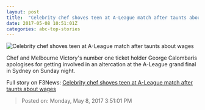 ```yaml
---
layout: post
title:  "Celebrity chef shoves teen at A-League match after taunts about wages"
date: 2017-05-08 10:51:01Z
categories: abc-top-stories
---
```


![Celebrity chef shoves teen at A-League match after taunts about wages](http://www.abc.net.au/news/image/8508536-1x1-700x700.jpg)

Chef and Melbourne Victory's number one ticket holder George Calombaris apologises for getting involved in an altercation at the A-League grand final in Sydney on Sunday night.


Full story on F3News: [Celebrity chef shoves teen at A-League match after taunts about wages](http://www.f3nws.com/n/fkHsVD)

> Posted on: Monday, May 8, 2017 3:51:01 PM
